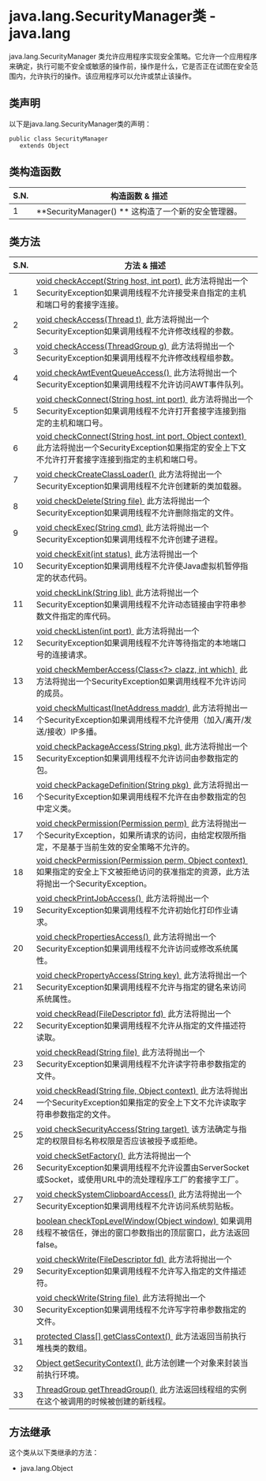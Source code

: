 # java.lang.SecurityManager类 - java.lang

java.lang.SecurityManager 类允许应用程序实现安全策略。它允许一个应用程序来确定，执行可能不安全或敏感的操作前，操作是什么，它是否正在试图在安全范围内，允许执行的操作。该应用程序可以允许或禁止该操作。

## 类声明

以下是java.lang.SecurityManager类的声明：

```
public class SecurityManager
   extends Object
```

## 类构造函数

| S.N. | 构造函数 & 描述 |
| --- | --- |
| 1 | **SecurityManager() ** 这构造了一个新的安全管理器。 |

## 类方法

| S.N. | 方法 & 描述 |
| --- | --- |
| 1 | [void checkAccept(String host, int port) ](http://www.yiibai.com/java/lang/securitymanager_checkaccept.html) 此方法将抛出一个SecurityException如果调用线程不允许接受来自指定的主机和端口号的套接字连接。 |
| 2 | [void checkAccess(Thread t) ](http://www.yiibai.com/java/lang/securitymanager_checkaccess.html) 此方法将抛出一个SecurityException如果调用线程不允许修改线程的参数。 |
| 3 | [void checkAccess(ThreadGroup g) ](http://www.yiibai.com/java/lang/securitymanager_checkaccess_threadgroup.html) 此方法将抛出一个SecurityException如果调用线程不允许修改线程组参数。 |
| 4 | [void checkAwtEventQueueAccess() ](http://www.yiibai.com/java/lang/securitymanager_checkawteventqueueaccess.html) 此方法将抛出一个SecurityException如果调用线程不允许访问AWT事件队列。 |
| 5 | [void checkConnect(String host, int port) ](http://www.yiibai.com/java/lang/securitymanager_checkconnect.html) 此方法将抛出一个SecurityException如果调用线程不允许打开套接字连接到指定的主机和端口号。 |
| 6 | [void checkConnect(String host, int port, Object context) ](http://www.yiibai.com/java/lang/securitymanager_checkconnect_object.html) 此方法将抛出一个SecurityException如果指定的安全上下文不允许打开套接字连接到指定的主机和端口号。 |
| 7 | [void checkCreateClassLoader() ](http://www.yiibai.com/java/lang/securitymanager_checkcreateclassloader.html) 此方法将抛出一个SecurityException如果调用线程不允许创建新的类加载器。 |
| 8 | [void checkDelete(String file) ](http://www.yiibai.com/java/lang/securitymanager_checkdelete.html) 此方法将抛出一个SecurityException如果调用线程不允许删除指定的文件。 |
| 9 | [void checkExec(String cmd) ](http://www.yiibai.com/java/lang/securitymanager_checkexec.html) 此方法将抛出一个SecurityException如果调用线程不允许创建子进程。 |
| 10 | [void checkExit(int status) ](http://www.yiibai.com/java/lang/securitymanager_checkexit.html) 此方法将抛出一个SecurityException如果调用线程不允许使Java虚拟机暂停指定的状态代码。 |
| 11 | [void checkLink(String lib) ](http://www.yiibai.com/java/lang/securitymanager_checklink.html) 此方法将抛出一个SecurityException如果调用线程不允许动态链接由字符串参数文件指定的库代码。 |
| 12 | [void checkListen(int port) ](http://www.yiibai.com/java/lang/securitymanager_checklisten.html) 此方法将抛出一个SecurityException如果调用线程不允许等待指定的本地端口号的连接请求。 |
| 13 | [void checkMemberAccess(Class&lt;?&gt; clazz, int which) ](http://www.yiibai.com/java/lang/securitymanager_checkmemberaccess.html) 此方法将抛出一个SecurityException如果调用线程不允许访问的成员。 |
| 14 | [void checkMulticast(InetAddress maddr) ](http://www.yiibai.com/java/lang/securitymanager_checkmulticast.html) 此方法将抛出一个SecurityException如果调用线程不允许使用（加入/离开/发送/接收）IP多播。 |
| 15 | [void checkPackageAccess(String pkg) ](http://www.yiibai.com/java/lang/securitymanager_checkpackageaccess.html) 此方法将抛出一个SecurityException如果调用线程不允许访问由参数指定的包。 |
| 16 | [void checkPackageDefinition(String pkg) ](http://www.yiibai.com/java/lang/securitymanager_checkpackagedefinition.html) 此方法将抛出一个SecurityException如果调用线程不允许在由参数指定的包中定义类。 |
| 17 | [void checkPermission(Permission perm) ](http://www.yiibai.com/java/lang/securitymanager_checkpermission.html) 此方法将抛出一个SecurityException，如果所请求的访问，由给定权限所指定，不是基于当前生效的安全策略不允许的。 |
| 18 | [void checkPermission(Permission perm, Object context) ](http://www.yiibai.com/java/lang/securitymanager_checkpermission_object.html) 如果指定的安全上下文被拒绝访问的获准指定的资源，此方法将抛出一个SecurityException。 |
| 19 | [void checkPrintJobAccess() ](http://www.yiibai.com/java/lang/securitymanager_checkprintjobaccess.html) 此方法将抛出一个SecurityException如果调用线程不允许初始化打印作业请求。 |
| 20 | [void checkPropertiesAccess() ](http://www.yiibai.com/java/lang/securitymanager_checkpropertiesaccess.html) 此方法将抛出一个SecurityException如果调用线程不允许访问或修改系统属性。 |
| 21 | [void checkPropertyAccess(String key) ](http://www.yiibai.com/java/lang/securitymanager_checkpropertyaccess.html) 此方法将抛出一个SecurityException如果调用线程不允许与指定的键名来访问系统属性。 |
| 22 | [void checkRead(FileDescriptor fd) ](http://www.yiibai.com/java/lang/securitymanager_checkread.html) 此方法将抛出一个SecurityException如果调用线程不允许从指定的文件描述符读取。 |
| 23 | [void checkRead(String file) ](http://www.yiibai.com/java/lang/securitymanager_checkread_file.html) 此方法将抛出一个SecurityException如果调用线程不允许读字符串参数指定的文件。 |
| 24 | [void checkRead(String file, Object context) ](http://www.yiibai.com/java/lang/securitymanager_checkread_object.html) 此方法将抛出一个SecurityException如果指定的安全上下文不允许读取字符串参数指定的文件。 |
| 25 | [void checkSecurityAccess(String target) ](http://www.yiibai.com/java/lang/securitymanager_checksecurityaccess.html) 该方法确定与指定的权限目标名称权限是否应该被授予或拒绝。 |
| 26 | [void checkSetFactory() ](http://www.yiibai.com/java/lang/securitymanager_checksetfactory.html) 此方法将抛出一个SecurityException如果调用线程不允许设置由ServerSocket或Socket，或使用URL中的流处理程序工厂的套接字工厂。 |
| 27 | [void checkSystemClipboardAccess() ](http://www.yiibai.com/java/lang/securitymanager_checksystemclipboardaccess.html) 此方法将抛出一个SecurityException如果调用线程不允许访问系统剪贴板。 |
| 28 | [boolean checkTopLevelWindow(Object window) ](http://www.yiibai.com/java/lang/securitymanager_checktoplevelwindow.html) 如果调用线程不被信任，弹出的窗口参数指出的顶层窗口，此方法返回false。 |
| 29 | [void checkWrite(FileDescriptor fd) ](http://www.yiibai.com/java/lang/securitymanager_checkwrite.html) 此方法将抛出一个SecurityException如果调用线程不允许写入指定的文件描述符。 |
| 30 | [void checkWrite(String file) ](http://www.yiibai.com/java/lang/securitymanager_checkwrite_file.html) 此方法将抛出一个SecurityException如果调用线程不允许写字符串参数指定的文件。 |
| 31 | [protected Class[] getClassContext() ](http://www.yiibai.com/java/lang/securitymanager_getclasscontext.html) 此方法返回当前执行堆栈类的数组。 |
| 32 | [Object getSecurityContext() ](http://www.yiibai.com/java/lang/securitymanager_getsecuritycontext.html) 此方法创建一个对象来封装当前执行环境。 |
| 33 | [ThreadGroup getThreadGroup() ](http://www.yiibai.com/java/lang/securitymanager_getthreadgroup.html) 此方法返回线程组的实例在这个被调用的时候被创建的新线程。 |

## 方法继承

这个类从以下类继承的方法：

*   java.lang.Object

 